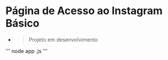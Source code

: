 <h1>Página de Acesso ao Instagram Básico</h1>

- > Projeto em desenvolvimento

'''
node app .js
'''
